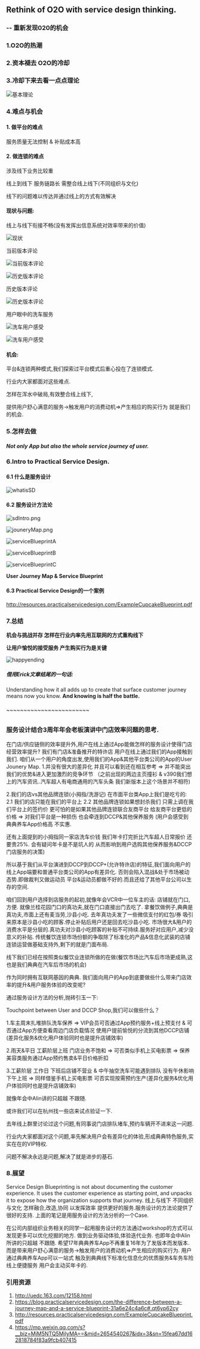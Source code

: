 ## Rethink of O2O with service design thinking.
### -- 重新发现020的机会

### 1.O2O的热潮

### 2.资本褪去 O2O的冷却

### 3.冷却下来去看一点点理论

![基本理论](https://mmbiz.qpic.cn/mmbiz_png/M54fjP2zXtFcEiahyfjOCybpKcIPmqKb5qbFKRlahgcN10x6HsfHNJphk6WX2h9rj7PVMPFC54LBibMFjRictnndQ/0?wx_fmt=png)

### 4.难点与机会

#### 1. 做平台的难点

服务质量无法控制 & 补贴成本高

#### 2.  做连锁的难点

涉及线下业务比较重

线上到线下 服务链路长  需整合线上线下(不同组织与文化)

线下的问题难以传达并通过线上的方式有效解决

####  现状与问题:

线上与线下衔接不畅(没有发挥出信息系统对效率带来的价值)

![现状](https://mmbiz.qpic.cn/mmbiz_png/M54fjP2zXtFcEiahyfjOCybpKcIPmqKb5FzDje2ekWCmcLQ2hfQIRViawoBdaBFPM8pFopqocmzTjbTr19Hye9RQ/0?wx_fmt=png)

当前版本评论

![当前版本评论](https://mmbiz.qpic.cn/mmbiz_jpg/M54fjP2zXtFcEiahyfjOCybpKcIPmqKb583jlBuA3MjexXrlgVNCsbIODpzL49Yo1UAcPORya2VgKkeFO6MYAiaA/0?wx_fmt=jpeg)

![历史版本评论](https://mmbiz.qpic.cn/mmbiz_jpg/M54fjP2zXtFcEiahyfjOCybpKcIPmqKb58ouibqibRUZrJ2PNEntEKuibv1yibHCJy7ZZibGHHDGKZDTj7C12ftiarRwA/0?wx_fmt=jpeg)

历史版本评论

![历史版本评论](https://mmbiz.qpic.cn/mmbiz_jpg/M54fjP2zXtFcEiahyfjOCybpKcIPmqKb5ykQy7S6icbTXgwpNic3ibiapXic8BwxS8UzIIZ12ZQBgJ5PCEMPlPJa2tSg/0?wx_fmt=jpeg)

用户眼中的洗车服务

![洗车用户感受](https://mmbiz.qpic.cn/mmbiz_jpg/M54fjP2zXtFcEiahyfjOCybpKcIPmqKb5PMRzpd8ShsPqicqsRn2sfU6quoib86y6WttpNzdMmPCBDFXRVtDbHlpA/0?wx_fmt=jpeg)

![洗车用户感受](https://mmbiz.qpic.cn/mmbiz_jpg/M54fjP2zXtFcEiahyfjOCybpKcIPmqKb5xxkAvcicD8pwciaQB2q10MHuo0OznzonI3zEc5CGBjk1qDj2onkdIIQQ/0?wx_fmt=jpeg)

####  机会:
平台&连锁两种模式,我们探索过平台模式后重心投在了连锁模式.

行业内大家都面对这些难点.

怎样在浑水中破局,有效整合线上线下,

提供用户舒心满意的服务->触发用户的消费动机=>产生相应的购买行为 就是我们的机会.

### 5.怎样去做

##### Not only App but also the whole service journey of user.

### 6.Intro to Practical Service Design.

#### 6.1 什么是服务设计

![whatisSD](https://mmbiz.qpic.cn/mmbiz_png/M54fjP2zXtFcEiahyfjOCybpKcIPmqKb5wpuQuoC6TWVmXhuzyv7zgVcGicZ0BibRhZ9AnMevAAdqoXq9Y9eCqngA/0?wx_fmt=png)

#### 6.2 服务设计方法论

![sdIntro.png](https://mmbiz.qpic.cn/mmbiz_png/M54fjP2zXtFcEiahyfjOCybpKcIPmqKb5hicNqJicpXvNibZhwMwxzrHAWq8snX1hTGNaoAibw2hpSxK5DWCA8s7NZA/0?wx_fmt=png)

![jouneryMap.png](https://mmbiz.qpic.cn/mmbiz_png/M54fjP2zXtFcEiahyfjOCybpKcIPmqKb55g1aWStib1HbqsjQAF0rQk6DwbYlydpibnyDIE872HWgRbBh0Ew7gsfQ/0?wx_fmt=png)

![serviceBlueprintA](https://mmbiz.qpic.cn/mmbiz_png/M54fjP2zXtFcEiahyfjOCybpKcIPmqKb5gBMicrtVToeLZER36YfAu6XFhGvbBkBbLtBmwLVycmElIgdQyRj87MA/0?wx_fmt=png)

![serviceBlueprintB](https://mmbiz.qpic.cn/mmbiz_png/M54fjP2zXtFcEiahyfjOCybpKcIPmqKb55seBdq7GPvI5wX7GiaRye2GyNkp2m1D7Dh6mrFHEhI42Vn7t5oSibibJQ/0?wx_fmt=png)

![serviceBlueprintC](https://mmbiz.qpic.cn/mmbiz_png/M54fjP2zXtFcEiahyfjOCybpKcIPmqKb5ticgxFb7qq8EfZagBzDHGdbJ6btT6g8aQfNEa2kOiaoUkSB6zPibQPV2Q/0?wx_fmt=png)

**User Journey Map & Service Blueprint**

#### 6.3 Practical Service Design的一个案例

http://resources.practicalservicedesign.com/ExampleCupcakeBlueprint.pdf

### 7.总结

**机会与挑战并存 怎样在行业内率先用互联网的方式重构线下**

**让用户愉悦的接受服务 产生购买行为是关键**

![happyending](https://mmbiz.qpic.cn/mmbiz_png/M54fjP2zXtFcEiahyfjOCybpKcIPmqKb5vUGHgUWhUJGtRXHbO1bx4ibjmiaicvnkYCREbrG7VSDUqHZH0UG5L33dw/0?wx_fmt=png)

##### 借用Erick文章结尾的一句话:

Understanding how it all adds up to create that surface customer journey means now you know. **And knowing is half the battle.**

###### ~~~~~~~~~~~~~~~~~~~~~~~~
### 服务设计结合3周年年会老板演讲中门店效率问题的思考.
在门店/供应链侧的效率提升外,用户在线上通过App能做怎样的服务设计使得门店经营效率提升?
我们有门店&准备推开的特许店
用户在线上通过我们的App接触到我们.
咱们从一个用户的角度出发,使用我们的App&其他平台类公司的App的User Jounery Map.
1.并没有很大的差异化  并且可以看到还在相互参考 => 并不能突出我们的优势&进入更加激烈的竞争环节
（之前出现的两边主页撞衫 & v390我们想上的汽车资讯..汽车超人有电商通用的汽车头条 我们新版本上这个场景并不相符)

2.我们的店vs其他品牌连锁(小拇指/洗游记) 在市面平台类App上我们是吃亏的:
2.1 我们的店只能在我们的平台上
2.2 其他品牌连锁如果想封杀我们 只需上调在我们平台上的签约价
更可怕的是如果其他品牌连锁联合友商平台 给友商平台更低的价格 => 对我们平台是一种损伤 也会牵连到DCCP&其他保养服务
(用户会感受到 典典养车App价格高 不实惠.

还有上面提到的小拇指同一家店洗车价钱 我们年卡打完折比汽车超人日常报价 还要贵25%.
会有疑问年卡是不是坑人的 从而影响到用户选购其他保养服务&DCCP门店服务的决策)

所以基于我们从平台演进到DCCP到DCCP+(允许特许店)的特征,我们面向用户的线上App端要和普通平台类公司的App有差异化.
否则会陷入混战&处于市场被动态势.即做裁判又做运动员 平台&运动员都做不好的.而且还给了其他平台公司以生存的空间.

咱们回到用户选择到店服务的起初,就像年会VCR中一位车主的话:
店铺就在门口,方便.
就像兰桂花园门口的真功夫,就在门口直接出门去吃了.
拿餐饮做例子,典典是真功夫,市面上还有麦当劳,沙县小吃.
去年真功夫发了一些微信支付的红包/券 吸引来原本是沙县小吃的顾客.停止补贴后用户还是回去吃沙县小吃.
市场很大&用户的消费水平是分层的.真功夫对沙县小吃顾客的补贴不可持续.服务好对应用户,减少没意义的补贴.
传统餐饮连锁市场份额的争取除了标准化的产品&信息化武装的店铺连锁运营做基础支持外,剩下的就是门面布局.

线下我们已经在按照类似餐饮业连锁所做的在做(餐饮市场比汽车后市场更成熟,这也是我们典典在汽车后市场的机会)

作为同时拥有互联网基因的典典.
我们面向用户的App到底要做些什么带来门店效率的提升&用户服务体验的改变呢?

通过服务设计方法的分析,抛砖引玉一下:

Touchpoint between User and DCCP Shop,我们可以做些什么？

1.车主周末扎堆排队洗车保养
=> VIP会员可否通过App预约服务+线上预支付 & 可否通过App方便查看周边门店负载情况
使用户提前愉悦的分流到其他DCCP店铺(差异化服务&优化用户体验同时也是提升店铺效率)

2.雨天&平日 工薪阶层上班 门店业务不饱和 => 可否类似手机上买电影票 => 保养美容类服务通过App预约售卖&平日价格折扣

3.工薪阶层 工作日 下班后店铺不营业 & 中午抽空洗车可能遇到排队 没有午休影响下午上班 =>
同样借鉴手机上买电影票 可否实现按需预约生产(差异化服务&优化用户体验同时也是提升店铺效率)

就像年会中Alin讲的只超越 不跟随.

或许我们可以在杭州找一些店来试点验证一下.

去年线上群里讨论过这个问题,有同事说门店排队堵车,预约车辆开不进来这一问题.

行业内大家都面对这个问题,率先解决用户会有差异化的体验,形成典典特色服务,实实在在的VIP特权.

问题不解决永远是问题,解决了就是进步的基石.

### 8.展望

Service Design Blueprinting is not about documenting the customer experience. It uses the customer experience as starting point, and unpacks it to expose how the organization supports that journey.
线上与线下 不同组织与文化 怎样融合,改造,协同 以发挥效率 提供更好的服务.服务设计的方法论提供了很好的支持.
上面的笔记是用服务设计的方法分析的一个Case.

在公司内部组织业务相关的同学一起用服务设计的方法通过workshop的方式可以发现更多可以优化挖掘的地方.
做到业务驱动体验,体验迭代业务.
也即年会中Alin所讲的只超越 不跟随.
希望17年典典养车App不再重复16年为了发版本而发版本.
而是带来用户舒心满意的服务->触发用户的消费动机=>产生相应的购买行为.
用户通过典典养车App可以一站式 触及到典典线下标准化信息化的优质服务&车务车险线上便捷服务 用户会主动买年卡的.

### 引用资源
1. http://uedc.163.com/12158.html
2. https://blog.practicalservicedesign.com/the-difference-between-a-journey-map-and-a-service-blueprint-31a6e24c4a6c#.qt6yp62cy
3. http://resources.practicalservicedesign.com/ExampleCupcakeBlueprint.pdf
4. https://mp.weixin.qq.com/s?__biz=MjM5NTQ5MjIyMA==&mid=2654540267&idx=3&sn=15fea67dd162818784f83a9fcb407415
